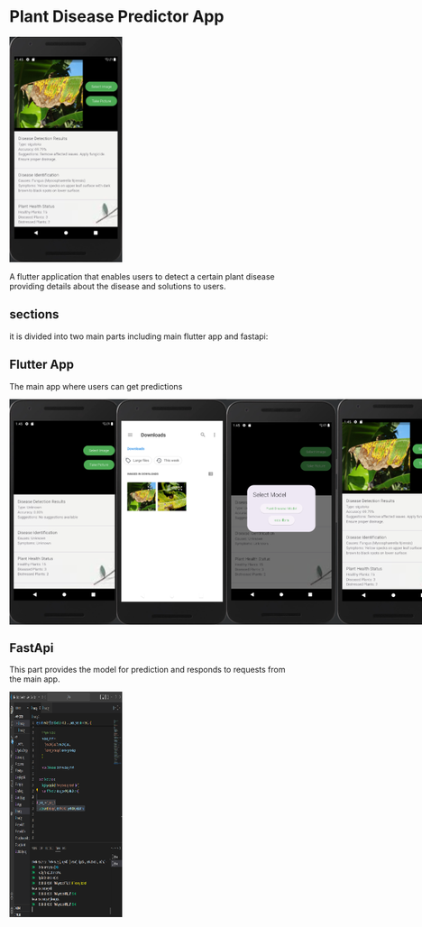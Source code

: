 # Plant Disease Predictor App

  <img src="Screenshot (675).png" alt="App Screenshot" width="200" height="400">

A flutter application that enables users to detect a certain plant disease providing details about the disease and solutions to users.

## sections
it is divided into two main parts including main flutter app and fastapi:
## Flutter App
The main app where users can get predictions

<div style="display: flex; justify-content: space-between;">
<img src="Screenshot (672).png" alt="App Screenshot" width="200" height="400">
<img src="Screenshot (673).png" alt="App Screenshot" width="200" height="400">
  <img src="Screenshot (674).png" alt="App Screenshot" width="200" height="400">
  <img src="Screenshot (675).png" alt="App Screenshot" width="200" height="400">
</div>

## FastApi
This part provides the model for prediction and responds to requests from the main app.

<div style="display: flex; justify-content: space-between;">
  <img src="Screenshot (677).png" alt="App Screenshot" width="200" height="400">
</div>
